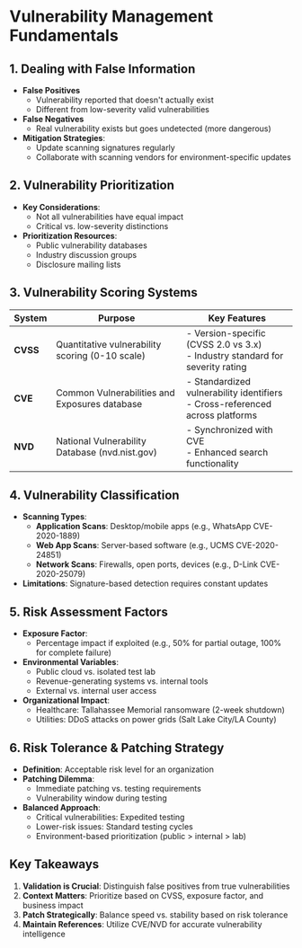 # Vulnerability Management Fundamentals

## 1. Dealing with False Information
- **False Positives**  
  - Vulnerability reported that doesn't actually exist
  - Different from low-severity valid vulnerabilities
- **False Negatives**  
  - Real vulnerability exists but goes undetected (more dangerous)
- **Mitigation Strategies**:
  - Update scanning signatures regularly
  - Collaborate with scanning vendors for environment-specific updates

## 2. Vulnerability Prioritization
- **Key Considerations**:
  - Not all vulnerabilities have equal impact
  - Critical vs. low-severity distinctions
- **Prioritization Resources**:
  - Public vulnerability databases
  - Industry discussion groups
  - Disclosure mailing lists

## 3. Vulnerability Scoring Systems
| System       | Purpose                                                                 | Key Features                                                                 |
|--------------|-------------------------------------------------------------------------|------------------------------------------------------------------------------|
| **CVSS**     | Quantitative vulnerability scoring (0-10 scale)                         | - Version-specific (CVSS 2.0 vs 3.x)<br>- Industry standard for severity rating |
| **CVE**      | Common Vulnerabilities and Exposures database                           | - Standardized vulnerability identifiers<br>- Cross-referenced across platforms |
| **NVD**      | National Vulnerability Database (nvd.nist.gov)                          | - Synchronized with CVE<br>- Enhanced search functionality                   |

## 4. Vulnerability Classification
- **Scanning Types**:
  - **Application Scans**: Desktop/mobile apps (e.g., WhatsApp CVE-2020-1889)
  - **Web App Scans**: Server-based software (e.g., UCMS CVE-2020-24851)
  - **Network Scans**: Firewalls, open ports, devices (e.g., D-Link CVE-2020-25079)
- **Limitations**: Signature-based detection requires constant updates

## 5. Risk Assessment Factors
- **Exposure Factor**:
  - Percentage impact if exploited (e.g., 50% for partial outage, 100% for complete failure)
- **Environmental Variables**:
  - Public cloud vs. isolated test lab
  - Revenue-generating systems vs. internal tools
  - External vs. internal user access
- **Organizational Impact**:
  - Healthcare: Tallahassee Memorial ransomware (2-week shutdown)
  - Utilities: DDoS attacks on power grids (Salt Lake City/LA County)

## 6. Risk Tolerance & Patching Strategy
- **Definition**: Acceptable risk level for an organization
- **Patching Dilemma**:
  - Immediate patching vs. testing requirements
  - Vulnerability window during testing
- **Balanced Approach**:
  - Critical vulnerabilities: Expedited testing
  - Lower-risk issues: Standard testing cycles
  - Environment-based prioritization (public > internal > lab)

## Key Takeaways
1. **Validation is Crucial**: Distinguish false positives from true vulnerabilities
2. **Context Matters**: Prioritize based on CVSS, exposure factor, and business impact
3. **Patch Strategically**: Balance speed vs. stability based on risk tolerance
4. **Maintain References**: Utilize CVE/NVD for accurate vulnerability intelligence
